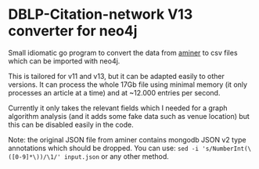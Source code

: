 # DBLP-Citation-network V13 converter for neo4j

Small idiomatic go program to convert the data from [aminer][1] to csv
files which can be imported with neo4j.

This is tailored for v11 and v13, but it can be adapted easily to other
versions. It can process the whole 17Gb file using minimal memory (it only processes
an article at a time) and at ~12.000 entries per second.

Currently it only takes the relevant fields which I needed for a graph algorithm
analysis (and it adds some fake data such as venue location) but this can be
disabled easily in the code.

Note: the original JSON file from aminer contains mongodb JSON v2 type annotations which
should be dropped. You can use: `sed -i 's/NumberInt(\([0-9]*\))/\1/' input.json` or
any other method.

[1]: https://www.aminer.org/citation
